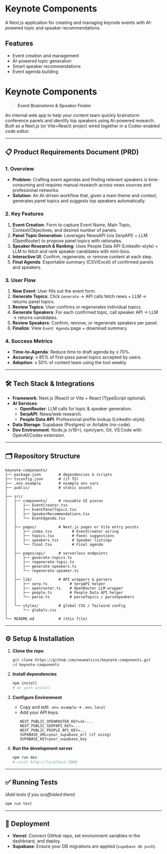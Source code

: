# Keynote Components

A Next.js application for creating and managing keynote events with AI-powered topic and speaker recommendations.

## Features

- Event creation and management
- AI-powered topic generation
- Smart speaker recommendations
- Event agenda building

# Keynote Components

> **Event Brainstorm & Speaker Finder**

An internal web app to help your content team quickly brainstorm conference panels and identify top speakers using AI-powered research. Built as a Next.js (or Vite+React) project wired together in a Codex-enabled code editor.

---

## 📋 Product Requirements Document (PRD)

### 1. Overview

- **Problem:** Crafting event agendas and finding relevant speakers is time-consuming and requires manual research across news sources and professional networks.
- **Solution:** An AI-driven workflow that, given a main theme and context, generates panel topics and suggests top speakers automatically.

### 2. Key Features

1. **Event Creation**: Form to capture Event Name, Main Topic, Context/Objectives, and desired number of panels.
2. **Panel Topic Generation**: Leverages NewsAPI (via SerpAPI) + LLM (OpenRouter) to propose panel topics with rationales.
3. **Speaker Research & Ranking**: Uses People Data API (LinkedIn-style) + LLM to fetch and rank speaker candidates with mini-bios.
4. **Interactive UI**: Confirm, regenerate, or remove content at each step.
5. **Final Agenda**: Exportable summary (CSV/Excel) of confirmed panels and speakers.

### 3. User Flow

1. **New Event**: User fills out the event form.
2. **Generate Topics**: Click `Generate` → API calls fetch news + LLM → returns panel topics.
3. **Review Topics**: User confirms or regenerates individual topics.
4. **Generate Speakers**: For each confirmed topic, call speaker API → LLM → returns candidates.
5. **Review Speakers**: Confirm, remove, or regenerate speakers per panel.
6. **Finalize**: View `Event Agenda` page + download summary.

### 4. Success Metrics

- **Time-to-Agenda**: Reduce time to draft agenda by ≥ 70%.
- **Accuracy**: ≥ 85% of first-pass panel topics accepted by users.
- **Adoption**: ≥ 50% of content team using the tool weekly.

---

## 🛠️ Tech Stack & Integrations

- **Framework**: Next.js (React) or Vite + React (TypeScript optional).
- **AI Services**:
  - **OpenRouter**: LLM calls for topic & speaker generation.
  - **SerpAPI**: News/web research.
  - **People Data API**: Professional profile lookup (LinkedIn-style).
- **Data Storage**: Supabase (Postgres) or Airtable (no-code).
- **Dev Environment**: Node.js (v18+), npm/yarn, Git, VS Code with OpenAI/Codex extension.

---

## 🗂️ Repository Structure

```
keynote-components/
├── package.json        # dependencies & scripts
├── tsconfig.json       # (if TS)
├── .env.example        # example env vars
├── public/             # static assets
│
├── src/
│   ├── components/     # reusable UI pieces
│   │   ├── EventCreator.tsx
│   │   ├── EventPanelTopics.tsx
│   │   ├── SpeakerRecommendations.tsx
│   │   └── EventAgenda.tsx
│   │
│   ├── pages/          # Next.js pages or Vite entry points
│   │   ├── index.tsx         # EventCreator wiring
│   │   ├── topics.tsx        # Panel suggestions
│   │   ├── speakers.tsx      # Speaker listings
│   │   └── final.tsx         # Final agenda
│   │
│   ├── pages/api/      # serverless endpoints
│   │   ├── generate-topics.ts
│   │   ├── regenerate-topic.ts
│   │   ├── generate-speakers.ts
│   │   └── regenerate-speaker.ts
│   │
│   ├── lib/            # API wrappers & parsers
│   │   ├── serp.ts          # SerpAPI helper
│   │   ├── openrouter.ts    # OpenRouter LLM wrapper
│   │   ├── people.ts        # People Data API helper
│   │   └── parse.ts         # parseTopics / parseSpeakers
│   │
│   └── styles/         # global CSS / Tailwind config
│       └── globals.css
│
└── README.md           # (this file)
```

---

## ⚙️ Setup & Installation

1. **Clone the repo**

   ```bash
   git clone https://github.com/neumaticvs/keynote-components.git
   cd keynote-components
   ```

2. **Install dependencies**

   ```bash
   npm install
   # or yarn install
   ```

3. **Configure Environment**

   - Copy and edit `.env.example` → `.env.local`
   - Add your API keys:
     ```env
     NEXT_PUBLIC_OPENROUTER_KEY=sk-...
     NEXT_PUBLIC_SERPAPI_KEY=...
     NEXT_PUBLIC_PEOPLE_API_KEY=...
     SUPABASE_URL=your_supabase_url (if using)
     SUPABASE_KEY=your_supabase_key
     ```

4. **Run the development server**

   ```bash
   npm run dev
   # visit http://localhost:3000
   ```

---

## ✅ Running Tests

*(Add tests if you scaffolded them)*

```bash
npm run test
```

---

## 🚀 Deployment

- **Vercel**: Connect GitHub repo, set environment variables in the dashboard, and deploy.
- **Supabase**: Ensure your DB migrations are applied (`supabase db push`).

